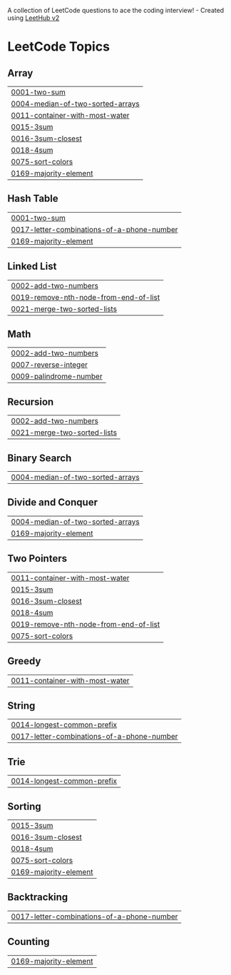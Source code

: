 A collection of LeetCode questions to ace the coding interview! - Created using [LeetHub v2](https://github.com/arunbhardwaj/LeetHub-2.0)
<!---LeetCode Topics Start-->
# LeetCode Topics
## Array
|  |
| ------- |
| [0001-two-sum](https://github.com/shashvatms/DSA_Questions/tree/master/0001-two-sum) |
| [0004-median-of-two-sorted-arrays](https://github.com/shashvatms/DSA_Questions/tree/master/0004-median-of-two-sorted-arrays) |
| [0011-container-with-most-water](https://github.com/shashvatms/DSA_Questions/tree/master/0011-container-with-most-water) |
| [0015-3sum](https://github.com/shashvatms/DSA_Questions/tree/master/0015-3sum) |
| [0016-3sum-closest](https://github.com/shashvatms/DSA_Questions/tree/master/0016-3sum-closest) |
| [0018-4sum](https://github.com/shashvatms/DSA_Questions/tree/master/0018-4sum) |
| [0075-sort-colors](https://github.com/shashvatms/DSA_Questions/tree/master/0075-sort-colors) |
| [0169-majority-element](https://github.com/shashvatms/DSA_Questions/tree/master/0169-majority-element) |
## Hash Table
|  |
| ------- |
| [0001-two-sum](https://github.com/shashvatms/DSA_Questions/tree/master/0001-two-sum) |
| [0017-letter-combinations-of-a-phone-number](https://github.com/shashvatms/DSA_Questions/tree/master/0017-letter-combinations-of-a-phone-number) |
| [0169-majority-element](https://github.com/shashvatms/DSA_Questions/tree/master/0169-majority-element) |
## Linked List
|  |
| ------- |
| [0002-add-two-numbers](https://github.com/shashvatms/DSA_Questions/tree/master/0002-add-two-numbers) |
| [0019-remove-nth-node-from-end-of-list](https://github.com/shashvatms/DSA_Questions/tree/master/0019-remove-nth-node-from-end-of-list) |
| [0021-merge-two-sorted-lists](https://github.com/shashvatms/DSA_Questions/tree/master/0021-merge-two-sorted-lists) |
## Math
|  |
| ------- |
| [0002-add-two-numbers](https://github.com/shashvatms/DSA_Questions/tree/master/0002-add-two-numbers) |
| [0007-reverse-integer](https://github.com/shashvatms/DSA_Questions/tree/master/0007-reverse-integer) |
| [0009-palindrome-number](https://github.com/shashvatms/DSA_Questions/tree/master/0009-palindrome-number) |
## Recursion
|  |
| ------- |
| [0002-add-two-numbers](https://github.com/shashvatms/DSA_Questions/tree/master/0002-add-two-numbers) |
| [0021-merge-two-sorted-lists](https://github.com/shashvatms/DSA_Questions/tree/master/0021-merge-two-sorted-lists) |
## Binary Search
|  |
| ------- |
| [0004-median-of-two-sorted-arrays](https://github.com/shashvatms/DSA_Questions/tree/master/0004-median-of-two-sorted-arrays) |
## Divide and Conquer
|  |
| ------- |
| [0004-median-of-two-sorted-arrays](https://github.com/shashvatms/DSA_Questions/tree/master/0004-median-of-two-sorted-arrays) |
| [0169-majority-element](https://github.com/shashvatms/DSA_Questions/tree/master/0169-majority-element) |
## Two Pointers
|  |
| ------- |
| [0011-container-with-most-water](https://github.com/shashvatms/DSA_Questions/tree/master/0011-container-with-most-water) |
| [0015-3sum](https://github.com/shashvatms/DSA_Questions/tree/master/0015-3sum) |
| [0016-3sum-closest](https://github.com/shashvatms/DSA_Questions/tree/master/0016-3sum-closest) |
| [0018-4sum](https://github.com/shashvatms/DSA_Questions/tree/master/0018-4sum) |
| [0019-remove-nth-node-from-end-of-list](https://github.com/shashvatms/DSA_Questions/tree/master/0019-remove-nth-node-from-end-of-list) |
| [0075-sort-colors](https://github.com/shashvatms/DSA_Questions/tree/master/0075-sort-colors) |
## Greedy
|  |
| ------- |
| [0011-container-with-most-water](https://github.com/shashvatms/DSA_Questions/tree/master/0011-container-with-most-water) |
## String
|  |
| ------- |
| [0014-longest-common-prefix](https://github.com/shashvatms/DSA_Questions/tree/master/0014-longest-common-prefix) |
| [0017-letter-combinations-of-a-phone-number](https://github.com/shashvatms/DSA_Questions/tree/master/0017-letter-combinations-of-a-phone-number) |
## Trie
|  |
| ------- |
| [0014-longest-common-prefix](https://github.com/shashvatms/DSA_Questions/tree/master/0014-longest-common-prefix) |
## Sorting
|  |
| ------- |
| [0015-3sum](https://github.com/shashvatms/DSA_Questions/tree/master/0015-3sum) |
| [0016-3sum-closest](https://github.com/shashvatms/DSA_Questions/tree/master/0016-3sum-closest) |
| [0018-4sum](https://github.com/shashvatms/DSA_Questions/tree/master/0018-4sum) |
| [0075-sort-colors](https://github.com/shashvatms/DSA_Questions/tree/master/0075-sort-colors) |
| [0169-majority-element](https://github.com/shashvatms/DSA_Questions/tree/master/0169-majority-element) |
## Backtracking
|  |
| ------- |
| [0017-letter-combinations-of-a-phone-number](https://github.com/shashvatms/DSA_Questions/tree/master/0017-letter-combinations-of-a-phone-number) |
## Counting
|  |
| ------- |
| [0169-majority-element](https://github.com/shashvatms/DSA_Questions/tree/master/0169-majority-element) |
<!---LeetCode Topics End-->
